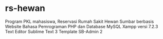 # rs-hewan
Program PKL mahasiswa, Reservasi Rumah Sakit Hewan Sumbar berbasis Website
Bahasa Pemrograman PHP dan Database MySQL
Xampp versi 7.2.3
Text Editor Sublime Text 3
Template SB-Admin 2
